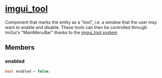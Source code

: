 # [imgui_tool](imgui_tool.hpp)

Component that marks the entity as a "tool", i.e. a window that the user may want to enable and disable. These tools can then be controlled through ImGui's "MainMenuBar" thanks to the [imgui_tool system](../systems/imgui_tool.md).

## Members

### enabled

```cpp
bool enabled = false;
```
